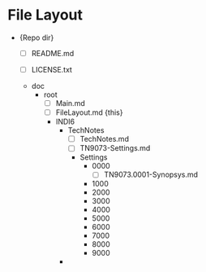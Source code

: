 # File Layout

* {Repo dir}
  
  * [ ] README.md
  
  * [ ] LICENSE.txt
  
  * doc
    * root
      * [ ] Main.md
      * [ ] FileLayout.md {this}
      
      * INDI6
        * TechNotes
          * [ ] TechNotes.md
          * [ ] TN9073-Settings.md
          * Settings
            * 0000
              * [ ] TN9073.0001-Synopsys.md
            * 1000
            * 2000
            * 3000
            * 4000
            * 5000
            * 6000
            * 7000
            * 8000
            * 9000
        * 
      
      